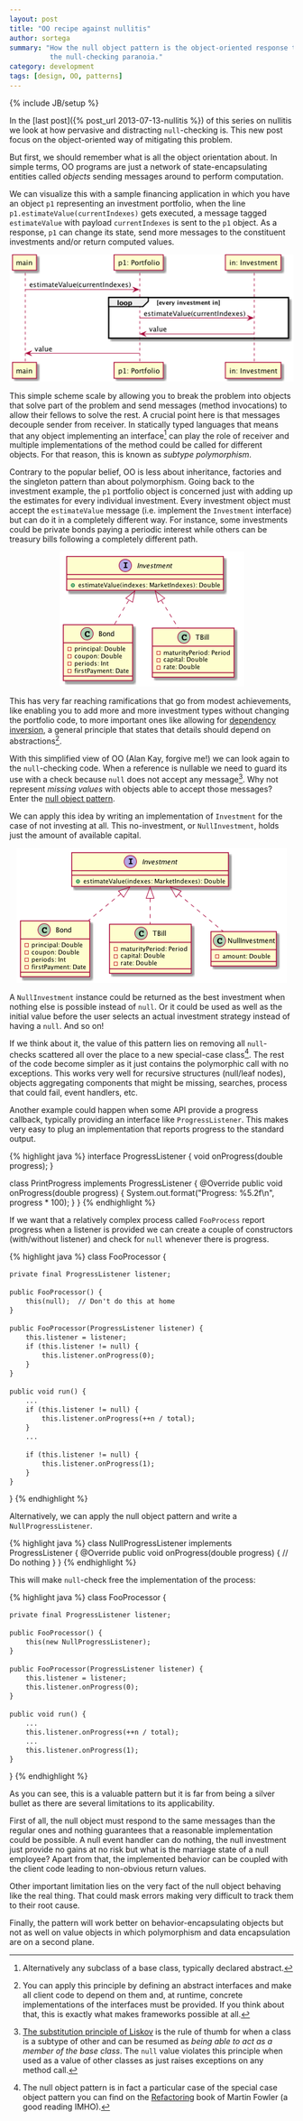```yaml
---
layout: post
title: "OO recipe against nullitis"
author: sortega
summary: "How the null object pattern is the object-oriented response to
          the null-checking paranoia."
category: development
tags: [design, OO, patterns]
---
```

{% include JB/setup %}

In the [last post]({% post_url 2013-07-13-nullitis %}) of this series on
nullitis we look at how pervasive and distracting `null`-checking is.
This new post focus on the object-oriented way of mitigating this problem.

But first, we should remember what is all the object orientation about.
In simple terms, OO programs are just a network of state-encapsulating
entities called *objects* sending messages around to perform computation.

We can visualize this with a sample financing application in which you have an
object `p1` representing an investment portfolio, when the line
`p1.estimateValue(currentIndexes)` gets executed, a message tagged
`estimateValue` with payload `currentIndexes` is sent to the `p1` object.  As
a response, `p1` can change its state, send more messages to the constituent
investments and/or return computed values.

<div style="width: 100%; text-align: center; margin: 1em 0">
    <img src="/assets/nullitis/sequence_diagram.png" alt="Sequence diagram" />
</div>

This simple scheme scale by allowing you to break the problem into objects
that solve part of the problem and send messages (method invocations) to allow
their fellows to solve the rest.   A crucial point here is that messages
decouple sender from receiver.  In statically typed languages that means that
any object implementing an interface[^derived] can play the role of receiver
and multiple implementations of the method could be called for different
objects.  For that reason, this is known as *subtype polymorphism*.

Contrary to the popular belief, OO is less about inheritance, factories and
the singleton pattern than about polymorphism.  Going back to the investment
example, the `p1` portfolio object is concerned just with adding up the
estimates for every individual investment.  Every investment object must
accept the `estimateValue` message (i.e. implement the `Investment`
interface) but can do it in a completely different way. For instance, some
investments could be private bonds paying a periodic interest while others
can be treasury bills following a completely different path.

<div style="width: 100%; text-align: center; margin 1em 0">
    <img src="/assets/nullitis/investments.png" alt="Class digram with two
    types of investment" />
</div>

This has very far reaching ramifications that go from modest achievements,
like  enabling you to add more and more investment types without changing the
portfolio code, to more important ones like allowing for
[dependency inversion][dip], a general principle that states that details
should depend on abstractions[^dip].

With this simplified view of OO (Alan Kay, forgive me!) we can look again to
the `null`-checking code.  When a reference is nullable we need to guard its
use with a check because `null` does not accept any message[^liskov].  Why not
represent *missing values* with objects able to accept those messages? Enter
the [null object pattern][null].

We can apply this idea by writing an implementation of `Investment` for the
case of not investing at all. This no-investment, or `NullInvestment`, holds
just the amount of available capital.

<div style="width: 100%; text-align: center; margin 1em 0">
    <img src="/assets/nullitis/investments2.png" alt="Class digram with two
    types of investment and a null one" />
</div>

A `NullInvestment` instance could be returned as the best investment when
nothing else is possible instead of `null`. Or it could be used as well as
the initial value before the user selects an actual investment strategy
instead of having a `null`. And so on!

If we think about it, the value of this pattern lies on removing all
`null`-checks scattered all over the place to a new special-case
class[^fowler].  The rest of the code become simpler as it just contains the
polymorphic call with no exceptions. This works very well for recursive
structures (null/leaf nodes), objects aggregating components that might be
missing, searches, process that could fail, event handlers, etc.

Another example could happen when some API provide a progress callback,
typically providing an interface like `ProgressListener`.  This makes very
easy to plug an implementation that reports progress to the standard output.

{% highlight java %}
interface ProgressListener {
    void onProgress(double progress);
}

class PrintProgress implements ProgressListener {
    @Override
    public void onProgress(double progress) {
        System.out.format("Progress: %5.2f\n", progress * 100);
    }
}
{% endhighlight %}

If we want that a relatively complex process called `FooProcess` report
progress when a listener is provided we can create a couple of constructors
(with/without listener) and check for `null` whenever there is progress.

{% highlight java %}
class FooProcessor {

    private final ProgressListener listener;

    public FooProcessor() {
        this(null);  // Don't do this at home
    }

    public FooProcessor(ProgressListener listener) {
        this.listener = listener;
        if (this.listener != null) {
            this.listener.onProgress(0);
        }
    }

    public void run() {
        ...
        if (this.listener != null) {
            this.listener.onProgress(++n / total);
        }
        ...

        if (this.listener != null) {
            this.listener.onProgress(1);
        }
    }
}
{% endhighlight %}

Alternatively, we can apply the null object pattern and write a
`NullProgressListener`.

{% highlight java %}
class NullProgressListener implements ProgressListener {
    @Override
    public void onProgress(double progress) {
        // Do nothing
    }
}
{% endhighlight %}


This will make `null`-check free the implementation of the process:

{% highlight java %}
class FooProcessor {

    private final ProgressListener listener;

    public FooProcessor() {
        this(new NullProgressListener);
    }

    public FooProcessor(ProgressListener listener) {
        this.listener = listener;
        this.listener.onProgress(0);
    }

    public void run() {
        ...
        this.listener.onProgress(++n / total);
        ...
        this.listener.onProgress(1);
    }
}
{% endhighlight %}

As you can see, this is a valuable pattern but it is far from being a silver
bullet as there are several limitations to its applicability.

First of all, the null object must respond to the same messages than the
regular ones and nothing guarantees that a reasonable implementation could be
possible.  A null event handler can do nothing, the null investment just
provide no gains at no risk but what is the marriage state of a null employee?
Apart from that, the implemented behavior can be coupled with the client code
leading to non-obvious return values.

Other important limitation lies on the very fact of the null object behaving
like the real thing.  That could mask errors making very difficult to track
them to their root cause.

Finally, the pattern will work better on behavior-encapsulating objects but
not as well on value objects in which polymorphism and data encapsulation are
on a second plane.

[^derived]: Alternatively any subclass of a base class, typically declared abstract.

[^dip]: You can apply this principle by defining an abstract interfaces and make all client code to depend on them and, at runtime, concrete implementations of the interfaces must be provided.  If you think about that, this is exactly what makes frameworks possible at all.

[^fowler]: The null object pattern is in fact a particular case of the special case object pattern you can find on the [Refactoring][fowler] book of Martin Fowler (a good reading IMHO).

[^liskov]: [The substitution principle of Liskov][liskov] is the rule of thumb for when a class is a subtype of other and can be resumed as *being able to act as a member of the base class*. The `null` value violates this principle when used as a value of other classes as just raises exceptions on any method call.

[dip]: http://www.objectmentor.com/resources/articles/dip.pdf
[liskov]: http://www.objectmentor.com/resources/articles/lsp.pdf
[null]: http://c2.com/cgi/wiki?NullObject
[fowler]: http://martinfowler.com/books/refactoring.html
